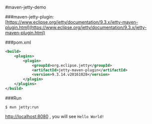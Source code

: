 #maven-jetty-demo

###maven-jetty-plugin:
[https://www.eclipse.org/jetty/documentation/9.3.x/jetty-maven-plugin.html](https://www.eclipse.org/jetty/documentation/9.3.x/jetty-maven-plugin.html)
 
 

###pom.xml
```xml
<build>
    <plugins>
        <plugin>
            <groupId>org.eclipse.jetty</groupId>
            <artifactId>jetty-maven-plugin</artifactId>
            <version>9.3.14.v20161028</version>
        </plugin>
    </plugins>
</build>
```
 
###Run
```shell
$ mvn jetty:run
```


[http://localhost:8080](http://localhost:8080) , you will see `Hello World!`
